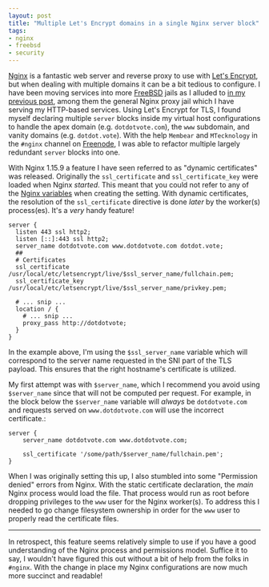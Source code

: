 ```yaml
---
layout: post
title: "Multiple Let's Encrypt domains in a single Nginx server block"
tags:
- nginx
- freebsd
- security
---
```



[Nginx](https://nginx.org) is a fantastic web server and reverse proxy to use
with [Let's Encrypt](https://letsencrypt.org/), but when dealing with multiple
domains it can be a bit tedious to configure.  I have been moving services into
more [FreeBSD](https://freebsd.org) jails as I alluded to [in my previous
post](/2021/02/02/freebsd-pkg-with-an-offline-jail.html), among them the
general Nginx proxy jail which I have serving my HTTP-based services. Using
Let's Encrypt for TLS, I found myself declaring multiple `server` blocks inside
my virtual host configurations to handle the apex domain (e.g.
`dotdotvote.com`), the `www` subdomain, and vanity domains (e.g.
`dotdot.vote`). With the help `Membear` and `MTecknology` in the `#nginx`
channel on [Freenode](https://freenode.net), I was able to refactor multiple
largely redundant `server` blocks into one.


With Nginx 1.15.9 a feature I have seen referred to as "dynamic certificates"
was released. Originally the `ssl_certificate` and `ssl_certificate_key` were
loaded when Nginx _started_. This meant that you could not refer to any of the
[Nginx variables](http://nginx.org/en/docs/varindex.html) when creating the
setting. With dynamic certificates, the resolution of the `ssl_certificate`
directive is done _later_ by the worker(s) process(es). It's a _very_ handy
feature!

```
server {
  listen 443 ssl http2;
  listen [::]:443 ssl http2;
  server_name dotdotvote.com www.dotdotvote.com dotdot.vote;
  ##
  # Certificates
  ssl_certificate     /usr/local/etc/letsencrypt/live/$ssl_server_name/fullchain.pem;
  ssl_certificate_key /usr/local/etc/letsencrypt/live/$ssl_server_name/privkey.pem;

  # ... snip ...
  location / {
    # ... snip ...
    proxy_pass http://dotdotvote;
  }
}
```

In the example above, I'm using the `$ssl_server_name` variable which will
correspond to the server name requested in the SNI part of the TLS payload.
This ensures that the right hostname's certificate is utilized.

My first attempt was with `$server_name`, which I recommend you avoid using
`$server_name` since that will not be computed per request. For example, in the
block below the `$server_name` variable will _always_ be `dotdotvote.com` and
requests served on `www.dotdotvote.com` will use the incorrect certificate.:

```
server {
    server_name dotdotvote.com www.dotdotvote.com;

    ssl_certificate '/some/path/$server_name/fullchain.pem';
}
```

When I was originally setting this up, I also stumbled into some "Permission
denied" errors from Nginx. With the static certificate declaration, the _main_
Nginx process would load the file. That process would run as root before
dropping privileges to the `www` user for the Nginx worker(s). To address this
I needed to go change filesystem ownership in order for the `www` user to
properly read the certificate files.

---

In retrospect, this feature seems relatively simple to use if you have a good
understanding of the Nginx process and permissions model. Suffice it to say, I
wouldn't have figured this out without a bit of help from the folks in
`#nginx`. With the change in place my Nginx configurations are now much more
succinct and readable!
